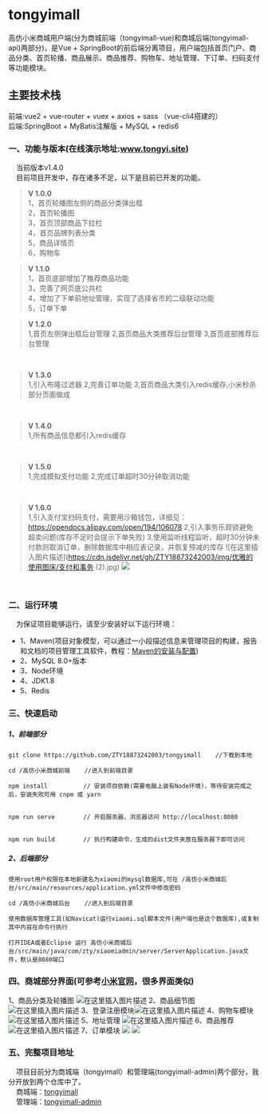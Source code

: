 # tongyimall
高仿小米商城用户端(分为商城前端（tongyimall-vue)和商城后端(tongyimall-api)两部分)，是Vue + SpringBoot的前后端分离项目，用户端包括首页门户、商品分类、首页轮播、商品展示、商品推荐、购物车、地址管理、下订单、扫码支付等功能模块。

## 主要技术栈
前端:vue2 + vue-router + vuex + axios + sass （vue-cli4搭建的）<br>
后端:SpringBoot + MyBatis注解版 + MySQL + redis6


### 一、功能与版本(在线演示地址:www.tongyi.site)
&nbsp;&nbsp;&nbsp;&nbsp;当前版本v1.4.0<br>
&nbsp;&nbsp;&nbsp;&nbsp;目前项目开发中，存在诸多不足，以下是目前已开发的功能。<br>

>**V 1.0.0**<br>
>1，首页轮播图左侧的商品分类弹出框<br>
>2，首页轮播图<br>
>3，首页顶部商品下拉栏<br>
>4，首页品牌列表分类<br>
>5，商品详情页<br>
>6，购物车<br>

>**V 1.1.0**<br>
>1，首页底部增加了推荐商品功能<br>
>3，完善了网页底公共栏<br>
>4，增加了下单前地址管理，实现了选择省市的二级联动功能<br>
>5，订单下单<br>

>**V 1.2.0**<br>
>1,首页左侧弹出框后台管理
>2,首页商品大类推荐后台管理
>3,首页底部推荐后台管理
<br>

>**V 1.3.0**<br>
>1,引入布隆过滤器
>2,完善订单功能
>3,首页商品大类引入redis缓存,小米秒杀部分页面做成
<br>

>**V 1.4.0**<br>
>1,所有商品信息都引入redis缓存
<br>

>**V 1.5.0**<br>
>1,完成模拟支付功能
>2,完成订单超时30分钟取消功能
<br>

>**V 1.6.0**<br>
>1,引入支付宝扫码支付，需要用沙箱钱包，详细见：https://opendocs.alipay.com/open/194/106078
>2,引入事务乐观锁避免超卖问题(库存不足时会提示下单失败)
>3,使用监听线程监听，超时30分钟未付款则取消订单，删除数据库中相应表记录，并恢复预减的库存
![在这里插入图片描述](https://cdn.jsdelivr.net/gh/ZTY18873242003/img/优雅的使用图床/支付和事务 (2).jpg)
![](https://cdn.jsdelivr.net/gh/ZTY18873242003/img/优雅的使用图床/未命名文件.jpg)
<br>

### 二、运行环境
&nbsp;&nbsp;&nbsp;&nbsp;为保证项目能够运行，请至少安装好以下运行环境：
 + 1、Maven(项目对象模型，可以通过一小段描述信息来管理项目的构建，报告和文档的项目管理工具软件，教程：[Maven的安装与配置](https://blog.csdn.net/a805814077/article/details/100545928))
 + 2、MySQL 8.0+版本
 + 3、Node环境
 + 4、JDK1.8
 + 5、Redis
 
### 三、快速启动
##### 1、前端部分
```
git clone https://github.com/ZTY18873242003/tongyimall    //下载到本地

cd /高仿小米商城前端    //进入到前端目录

npm install          // 安装项目依赖(需要电脑上装有Node环境)，等待安装完成之后，安装失败可用 cnpm 或 yarn


npm run serve        // 开启服务器，浏览器访问 http://localhost:8080


npm run build        // 执行构建命令，生成的dist文件夹放在服务器下即可访问
```

##### 2、后端部分
```
使用root用户权限在本地新建名为xiaomi的mysql数据库,可在 /高仿小米商城后台/src/main/resources/application.yml文件中修改密码

cd /高仿小米商城后台    //进入到后端目录

使用数据库管理工具(如Navicat)运行xiaomi.sql脚本文件(用户端也是这个数据库),或复制其中内容在命令行执行

打开IDEA或者Eclipse 运行 高仿小米商城后台/src/main/java/com/zty/xiaomiadmin/server/ServerApplication.java文件，默认是8080端口
```

### 四、商城部分界面(可参考[小米官网](https://www.mi.com)，很多界面类似)
1、商品分类及轮播图
![在这里插入图片描述](https://cdn.jsdelivr.net/gh/ZTY18873242003/img/优雅的使用图床/QQ截图20210301091854.jpg)
2、商品细节图
![在这里插入图片描述](https://cdn.jsdelivr.net/gh/ZTY18873242003/img/优雅的使用图床/QQ截图20210301091911.jpg)
3、登录注册模块![在这里插入图片描述](https://img-blog.csdnimg.cn/20210205215801308.jpg?x-oss-process=image/watermark,type_ZmFuZ3poZW5naGVpdGk,shadow_10,text_aHR0cHM6Ly9ibG9nLmNzZG4ubmV0L1pob25ndG9uZ3lp,size_16,color_FFFFFF,t_70)
4、购物车模块![在这里插入图片描述](https://img-blog.csdnimg.cn/20210205215804719.jpg?x-oss-process=image/watermark,type_ZmFuZ3poZW5naGVpdGk,shadow_10,text_aHR0cHM6Ly9ibG9nLmNzZG4ubmV0L1pob25ndG9uZ3lp,size_16,color_FFFFFF,t_70)
5、地址管理
![在这里插入图片描述](https://img-blog.csdnimg.cn/20210214210955903.jpg?x-oss-process=image/watermark,type_ZmFuZ3poZW5naGVpdGk,shadow_10,text_aHR0cHM6Ly9ibG9nLmNzZG4ubmV0L1pob25ndG9uZ3lp,size_16,color_FFFFFF,t_70#pic_center)
6、商品推荐
![在这里插入图片描述](https://cdn.jsdelivr.net/gh/ZTY18873242003/img/优雅的使用图床/QQ截图20210301092202.jpg)
7、订单模块
![](https://cdn.jsdelivr.net/gh/ZTY18873242003/img/优雅的使用图床/QQ截图20210408204946.jpg)
![](https://cdn.jsdelivr.net/gh/ZTY18873242003/img/优雅的使用图床/QQ截图20210408205017.jpg)
### 五、完整项目地址
&nbsp;&nbsp;&nbsp;&nbsp;项目目前分为商城端（tongyimall）和管理端(tongyimall-admin)两个部分，我分开放到两个仓库中了。<br>
&nbsp;&nbsp;&nbsp;&nbsp;商城端：[tongyimall](https://github.com/ZTY18873242003/tongyimall) <br>
&nbsp;&nbsp;&nbsp;&nbsp;管理端：[tongyimall-admin](https://github.com/ZTY18873242003/tongyimall-admin)